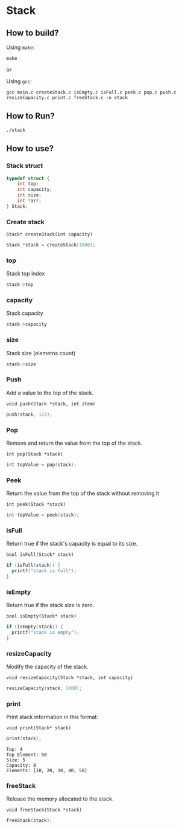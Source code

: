 # Stack

## How to build?

Using `make`:
```
make
```
or

Using `gcc`:
```
gcc main.c createStack.c isEmpty.c isFull.c peek.c pop.c push.c resizeCapacity.c print.c freeStack.c -o stack
```

## How to Run?
```
./stack
```

## How to use?

### Stack struct
```c
typedef struct {
    int top;
    int capacity;
    int size;
    int *arr;
} Stack;
```

### Create stack

`Stack* createStack(int capacity)`
```c
Stack *stack = createStack(1000);
```

### top 
Stack top index

```c
stack->top
```

### capacity 
Stack capacity

```c
stack->capacity
```


### size 
Stack size (elemetns count)

```c
stack->size
```


### Push 
Add a value to the top of the stack.

`void push(Stack *stack, int item)`
```c
push(stack, 123);
```

### Pop
Remove and return the value from the top of the stack.

`int pop(Stack *stack)`
```c
int topValue = pop(stack);
```

### Peek
Return the value from the top of the stack without removing it

`int peek(Stack *stack)`
```c
int topValue = peek(stack);
```

### isFull
Return true if the stack's capacity is equal to its size.

`bool isFull(Stack* stack)`
```c
if (isFull(stack)) {
  printf("stack is full");
}
```


### isEmpty
Return true if the stack size is zero.

`bool isEmpty(Stack* stack)`
```c
if (isEmpty(stack)) {
  printf("stack is empty");
}
```

### resizeCapacity
Modify the capacity of the stack.

`void resizeCapacity(Stack *stack, int capacity)`
```c
resizeCapacity(stack, 1000);
```


### print
Print stack information in this format:

`void print(Stack* stack)`
```c
print(stack);
```
```
Top: 4
Top Element: 50
Size: 5
Capacity: 8
Elements: [10, 20, 30, 40, 50]
```

### freeStack
Release the memory allocated to the stack.

`void freeStack(Stack *stack)`
```c
freeStack(stack);
```






